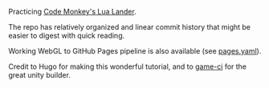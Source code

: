 Practicing [Code Monkey's Lua Lander](https://youtu.be/nGKd4yTP3M8?si=MLKIuNU28Sjii9XB).

The repo has relatively organized and linear commit history that might be easier to digest with quick reading.

Working WebGL to GitHub Pages pipeline is also available (see [pages.yaml](.github/workflows/pages.yaml)).

Credit to Hugo for making this wonderful tutorial, and to [game-ci](https://game.ci/) for the great unity builder.
